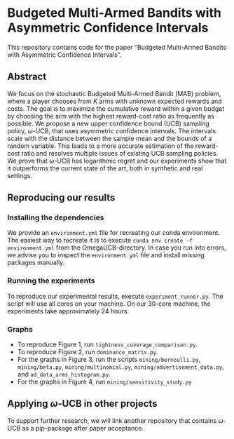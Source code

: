 # Budgeted Multi-Armed Bandits with Asymmetric Confidence Intervals

This repository contains code for the paper "Budgeted Multi-Armed Bandits with Asymmetric Confidence Intervals".

## Abstract

We focus on the stochastic Budgeted Multi-Armed Bandit (MAB) problem, where a player chooses from $K$ arms with unknown expected rewards and costs. The goal is to maximize the cumulative reward within a given budget by choosing the arm with the highest reward-cost ratio as frequently as possible. We propose a new upper confidence bound (UCB) sampling policy, $\omega$-UCB, that uses asymmetric confidence intervals. The intervals
scale with the distance between the sample mean and the bounds of a random variable. This leads to a more accurate estimation of the reward-cost ratio and resolves multiple issues of existing UCB sampling policies. We prove that $\omega$-UCB has logarithmic regret and our experiments show that it outperforms the current state of the art, both in synthetic and real settings.

## Reproducing our results

### Installing the dependencies
We provide an `environment.yml` file for recreating our conda environment. The easiest way to recreate it is to execute `conda env create -f environment.yml` from the OmegaUCB-directory. In case you run into errors, we advise you to inspect the `environment.yml` file and install missing packages manually. 

### Running the experiments
To reproduce our experimental results, execute `experiment_runner.py`. The script will use all cores on your machine. On our 30-core machine, the experiments take approximately 24 hours. 

### Graphs
- To reproduce Figure 1, run `tightness_coverage_comparison.py`.
- To reproduce Figure 2, run `dominance_matrix.py`.
- For the graphs in Figure 3, run the scripts `mining/bernoulli.py`, `mining/beta.py`, `mining/multinomial.py`, `mining/advertisement_data.py`, and `ad_data_arms_histogram.py`.
- For the graphs in Figure 4, run `mining/sensitivity_study.py`

## Applying $\omega$-UCB in other projects

To support further research, we will link another repository that contains  $\omega$-UCB as a pip-package after paper acceptance.
